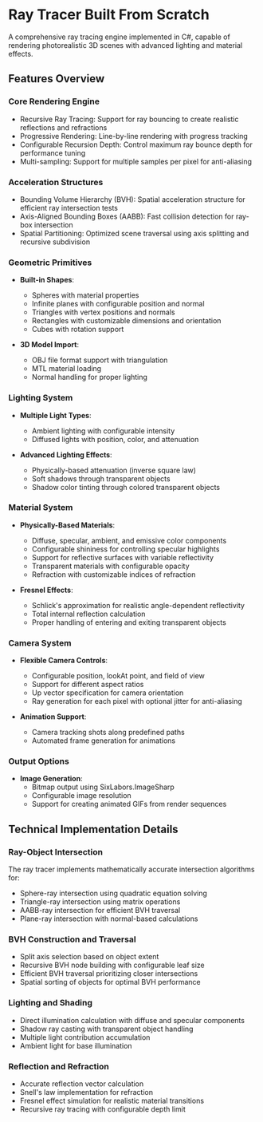 # Ray Tracer Built From Scratch

A comprehensive ray tracing engine implemented in C#, capable of rendering photorealistic 3D scenes with advanced lighting and material effects.

## Features Overview

### Core Rendering Engine

- Recursive Ray Tracing: Support for ray bouncing to create realistic reflections and refractions
- Progressive Rendering: Line-by-line rendering with progress tracking
- Configurable Recursion Depth: Control maximum ray bounce depth for performance tuning
- Multi-sampling: Support for multiple samples per pixel for anti-aliasing

### Acceleration Structures

- Bounding Volume Hierarchy (BVH): Spatial acceleration structure for efficient ray intersection tests
- Axis-Aligned Bounding Boxes (AABB): Fast collision detection for ray-box intersection
- Spatial Partitioning: Optimized scene traversal using axis splitting and recursive subdivision

### Geometric Primitives

- **Built-in Shapes**:
  - Spheres with material properties
  - Infinite planes with configurable position and normal
  - Triangles with vertex positions and normals
  - Rectangles with customizable dimensions and orientation
  - Cubes with rotation support

- **3D Model Import**:
  - OBJ file format support with triangulation
  - MTL material loading
  - Normal handling for proper lighting

### Lighting System

- **Multiple Light Types**:
  - Ambient lighting with configurable intensity
  - Diffused lights with position, color, and attenuation
  
- **Advanced Lighting Effects**:
  - Physically-based attenuation (inverse square law)
  - Soft shadows through transparent objects
  - Shadow color tinting through colored transparent objects

### Material System

- **Physically-Based Materials**:
  - Diffuse, specular, ambient, and emissive color components
  - Configurable shininess for controlling specular highlights
  - Support for reflective surfaces with variable reflectivity
  - Transparent materials with configurable opacity
  - Refraction with customizable indices of refraction

- **Fresnel Effects**:
  - Schlick's approximation for realistic angle-dependent reflectivity
  - Total internal reflection calculation
  - Proper handling of entering and exiting transparent objects

### Camera System

- **Flexible Camera Controls**:
  - Configurable position, lookAt point, and field of view
  - Support for different aspect ratios
  - Up vector specification for camera orientation
  - Ray generation for each pixel with optional jitter for anti-aliasing

- **Animation Support**:
  - Camera tracking shots along predefined paths
  - Automated frame generation for animations

### Output Options

- **Image Generation**:
  - Bitmap output using SixLabors.ImageSharp
  - Configurable image resolution
  - Support for creating animated GIFs from render sequences

## Technical Implementation Details

### Ray-Object Intersection

The ray tracer implements mathematically accurate intersection algorithms for:

- Sphere-ray intersection using quadratic equation solving
- Triangle-ray intersection using matrix operations
- AABB-ray intersection for efficient BVH traversal
- Plane-ray intersection with normal-based calculations

### BVH Construction and Traversal

- Split axis selection based on object extent
- Recursive BVH node building with configurable leaf size
- Efficient BVH traversal prioritizing closer intersections
- Spatial sorting of objects for optimal BVH performance

### Lighting and Shading

- Direct illumination calculation with diffuse and specular components
- Shadow ray casting with transparent object handling
- Multiple light contribution accumulation
- Ambient light for base illumination

### Reflection and Refraction

- Accurate reflection vector calculation
- Snell's law implementation for refraction
- Fresnel effect simulation for realistic material transitions
- Recursive ray tracing with configurable depth limit
